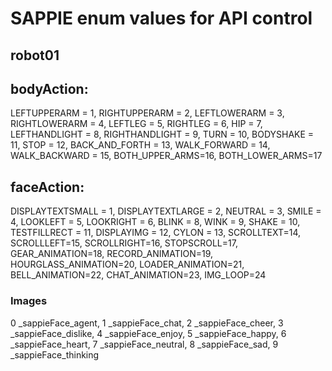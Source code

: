 # SAPPIE enum values for API control

## robot01

## bodyAction:
LEFTUPPERARM = 1,
RIGHTUPPERARM = 2,
LEFTLOWERARM = 3,
RIGHTLOWERARM = 4,
LEFTLEG = 5,
RIGHTLEG = 6,
HIP = 7,
LEFTHANDLIGHT = 8,
RIGHTHANDLIGHT = 9,
TURN = 10,
BODYSHAKE = 11,
STOP = 12,
BACK_AND_FORTH = 13,
WALK_FORWARD = 14,
WALK_BACKWARD = 15,
BOTH_UPPER_ARMS=16,
BOTH_LOWER_ARMS=17

## faceAction:
DISPLAYTEXTSMALL = 1, 
DISPLAYTEXTLARGE = 2,
NEUTRAL = 3, 
SMILE = 4,
LOOKLEFT = 5,
LOOKRIGHT = 6,
BLINK = 8,
WINK = 9,
SHAKE = 10,
TESTFILLRECT = 11,
DISPLAYIMG = 12,
CYLON = 13,
SCROLLTEXT=14,
SCROLLLEFT=15,
SCROLLRIGHT=16,
STOPSCROLL=17,
GEAR_ANIMATION=18,
RECORD_ANIMATION=19,
HOURGLASS_ANIMATION=20,
LOADER_ANIMATION=21,
BELL_ANIMATION=22,
CHAT_ANIMATION=23,
IMG_LOOP=24

### Images
0	_sappieFace_agent,
1	_sappieFace_chat,
2	_sappieFace_cheer,
3	_sappieFace_dislike,
4	_sappieFace_enjoy,
5	_sappieFace_happy,
6	_sappieFace_heart,
7	_sappieFace_neutral,
8	_sappieFace_sad,
9	_sappieFace_thinking
	